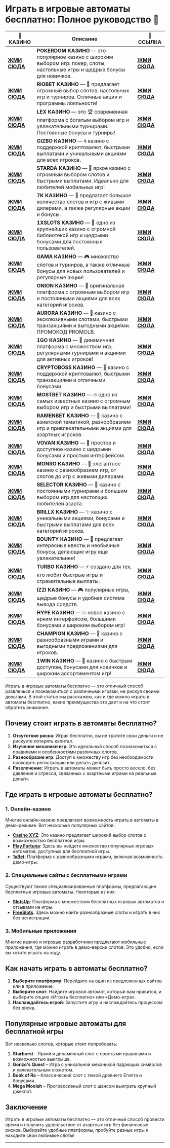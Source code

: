 # Играть в игровые автоматы бесплатно: Полное руководство 🎰
| 🎰 КАЗИНО         | Описание                                                                                                                                         | 🌟 ССЫЛКА         |
|-------------------|--------------------------------------------------------------------------------------------------------------------------------------------------|-------------------|
| [**ЖМИ СЮДА**](https://brandplay.link/Bxg7SC7H) | **POKERDOM КАЗИНО** — это популярное казино с широким выбором игр: покер, слоты, настольные игры и щедрые бонусы для новичков. | [**ЖМИ СЮДА**](https://brandplay.link/Bxg7SC7H) |
| [**ЖМИ СЮДА**](https://brandplay.link/dtx89f2L) | **RIOBET КАЗИНО** — 🌟 предлагает огромный выбор слотов, настольных игр и турниров. Отличные акции и программы лояльности!      | [**ЖМИ СЮДА**](https://brandplay.link/dtx89f2L) |
| [**ЖМИ СЮДА**](https://brandplay.link/2HFTmBc8) | **LEX КАЗИНО** — это 🏆 современная платформа с богатым выбором игр и увлекательными турнирами. Постоянные бонусы и турниры!    | [**ЖМИ СЮДА**](https://brandplay.link/2HFTmBc8) |
| [**ЖМИ СЮДА**](https://gizbo-tea02.com/c8e962e89) | **GIZBO КАЗИНО** — 🌀 казино с поддержкой криптовалют, быстрыми выплатами и уникальными акциями для всех игроков.               | [**ЖМИ СЮДА**](https://gizbo-tea02.com/c8e962e89) |
| [**ЖМИ СЮДА**](https://brandplay.link/cpFQbWKn) | **STARDA КАЗИНО** — 🌠 яркое казино с огромным выбором слотов и быстрыми выплатами. Идеально для любителей мобильных игр!       | [**ЖМИ СЮДА**](https://brandplay.link/cpFQbWKn) |
| [**ЖМИ СЮДА**](https://brandplay.link/dd46bNgD) | **7K КАЗИНО** — 🎰 предлагает большое количество слотов и игр с живыми дилерами, а также регулярные акции и бонусы.             | [**ЖМИ СЮДА**](https://brandplay.link/dd46bNgD) |
| [**ЖМИ СЮДА**](https://brandplay.link/R4xfxqdm) | **1XSLOTS КАЗИНО** — 💎 одно из крупнейших казино с огромной библиотекой игр и щедрыми бонусами для постоянных пользователей.   | [**ЖМИ СЮДА**](https://brandplay.link/R4xfxqdm) |
| [**ЖМИ СЮДА**](https://brandplay.link/zrZpLFTP) | **GAMA КАЗИНО** — 🎮 множество слотов и турниров, а также отличные бонусы для новых пользователей и регулярные акции!           | [**ЖМИ СЮДА**](https://brandplay.link/zrZpLFTP) |
| [**ЖМИ СЮДА**](https://obclk001-2d.top/click?offer_id=986&partner_id=10542&landing_id=1798&utm_medium=affiliate&sub_1=oncasino3) | **ONION КАЗИНО** — 🧅 оригинальная платформа с огромным выбором игр и постоянными акциями для всех категорий игроков.           | [**ЖМИ СЮДА**](https://obclk001-2d.top/click?offer_id=986&partner_id=10542&landing_id=1798&utm_medium=affiliate&sub_1=oncasino3) |
| [**ЖМИ СЮДА**](https://10trafic-stat2.com/click/668546566bcc6313411604c7/6766/15114/subaccount?promocode=PROMOLB) | **AURORA КАЗИНО** — 🌌 казино с эксклюзивными слотами, быстрыми транзакциями и выгодными акциями. ПРОМОКОД PROMOLB.              | [**ЖМИ СЮДА**](https://10trafic-stat2.com/click/668546566bcc6313411604c7/6766/15114/subaccount?promocode=PROMOLB) |
| [**ЖМИ СЮДА**](https://1go-ircp01.com/ce015f410) | **1GO КАЗИНО** — 🚀 динамичная платформа с множеством игр, регулярными турнирами и акциями для активных игроков!                | [**ЖМИ СЮДА**](https://1go-ircp01.com/ce015f410) |
| [**ЖМИ СЮДА**](https://cryptobossc.online/d847bcfa9) | **CRYPTOBOSS КАЗИНО** — 🏅 казино с поддержкой криптовалют, быстрыми транзакциями и отличными бонусами.                          | [**ЖМИ СЮДА**](https://cryptobossc.online/d847bcfa9) |
| [**ЖМИ СЮДА**](https://ktbtis024ifqfn0mst.com/beQs) | **MOSTBET КАЗИНО** — 🔥 одно из самых известных казино с огромным выбором игр и быстрыми выплатами!                             | [**ЖМИ СЮДА**](https://ktbtis024ifqfn0mst.com/beQs) |
| [**ЖМИ СЮДА**](https://get.saltyram.com/ru/registration?apkpop=0&partner=p24970p3296034p5526) | **RAMENBET КАЗИНО** — 🍜 казино с азиатской тематикой, разнообразием игр и привлекательными акциями для азартных игроков.       | [**ЖМИ СЮДА**](https://get.saltyram.com/ru/registration?apkpop=0&partner=p24970p3296034p5526) |
| [**ЖМИ СЮДА**](https://vovan.site/d098ab058) | **VOVAN КАЗИНО** — 🤠 простое и доступное казино с щедрыми бонусами и простым интерфейсом.                                      | [**ЖМИ СЮДА**](https://vovan.site/d098ab058) |
| [**ЖМИ СЮДА**](https://mnr-ircp01.com/c3ce72a2c) | **MONRO КАЗИНО** — 🎩 элегантное казино с разнообразием игр, от слотов до игр с живыми дилерами.                                | [**ЖМИ СЮДА**](https://mnr-ircp01.com/c3ce72a2c) |
| [**ЖМИ СЮДА**](https://gosel.vc/SELVK) | **SELECTOR КАЗИНО** — 🎯 казино с постоянными турнирами и большим выбором игр для настоящих любителей азарта.                   | [**ЖМИ СЮДА**](https://gosel.vc/SELVK) |
| [**ЖМИ СЮДА**](https://brillx.run/BRIVK) | **BRILLX КАЗИНО** — ✨ казино с уникальными акциями, бонусами и быстрыми выплатами для всех категорий игроков.                   | [**ЖМИ СЮДА**](https://brillx.run/BRIVK) |
| [**ЖМИ СЮДА**](https://bounty-casino.de/BOVK) | **BOUNTY КАЗИНО** — 💼 предлагает интересные квесты и необычные бонусы, делающие игру еще увлекательнее!                        | [**ЖМИ СЮДА**](https://bounty-casino.de/BOVK) |
| [**ЖМИ СЮДА**](https://turbo-casino.cc/TURVK) | **TURBO КАЗИНО** — ⚡ создано для тех, кто любит быстрые игры и стремительные выплаты.                                          | [**ЖМИ СЮДА**](https://turbo-casino.cc/TURVK) |
| [**ЖМИ СЮДА**](https://izzi-fr03.com/ca7c8a7b7) | **IZZI КАЗИНО** — 🎮 популярные игры, щедрые бонусы и удобная система вывода средств.                                           | [**ЖМИ СЮДА**](https://izzi-fr03.com/ca7c8a7b7) |
| [**ЖМИ СЮДА**](https://hypekaz.com/dc2f44ad0) | **HYPE КАЗИНО** — 💥 новое казино с ярким интерфейсом, большими бонусами и широким выбором игр!                                | [**ЖМИ СЮДА**](https://hypekaz.com/dc2f44ad0) |
| [**ЖМИ СЮДА**](https://champcasino.ink/pobeda/doa-hats?p80412p305331p112c) | **CHAMPION КАЗИНО** — 🏅 казино с разнообразными играми и выгодными предложениями для игроков.                                 | [**ЖМИ СЮДА**](https://champcasino.ink/pobeda/doa-hats?p80412p305331p112c) |
| [**ЖМИ СЮДА**](https://brandplay.link/6F5VqbyZ) | **1WIN КАЗИНО** — 💎 казино с быстрым доступом, бонусами для новичков и широким ассортиментом игр!                             | [**ЖМИ СЮДА**](https://brandplay.link/6F5VqbyZ) |

Играть в игровые автоматы бесплатно — это отличный способ развлечься и познакомиться с различными играми, не рискуя своими деньгами. В этой статье мы расскажем, как и где можно играть в автоматы бесплатно, какие преимущества это дает и на что стоит обратить внимание.

## Почему стоит играть в автоматы бесплатно?

1. **Отсутствие риска**: Играя бесплатно, вы не тратите свои деньги и не рискуете потерять капитал.
2. **Изучение механики игр**: Это идеальный способ познакомиться с правилами и особенностями различных слотов.
3. **Разнообразие игр**: Доступ к множеству игр без необходимости проходить регистрацию или делать депозит.
4. **Развлечение**: Играть в автоматы может быть просто весело, без давления и стресса, связанных с азартными играми на реальные деньги.

## Где играть в игровые автоматы бесплатно?

### 1. Онлайн-казино

Многие онлайн-казино предлагают возможность играть в автоматы в демо-режиме. Вот несколько популярных сайтов:

- **[Casino XYZ](https://www.example.com)**: Это казино предлагает широкий выбор слотов с возможностью бесплатной игры.
- **[Play Fortuna](https://www.playfortuna.com)**: Здесь вы найдете множество популярных игровых автоматов, доступных для бесплатной игры.
- **[1xBet](https://www.1xbet.com)**: Платформа с разнообразными играми, включая возможность демо-игры.

### 2. Специальные сайты с бесплатными играми

Существуют также специализированные платформы, предлагающие бесплатные игровые автоматы. Некоторые из них:

- **[SlotsUp](https://www.slotsup.com)**: Платформа с множеством бесплатных игровых автоматов и отзывами на игры.
- **[FreeSlots](https://www.freeslots.com)**: Здесь можно найти разнообразные слоты и играть в них без регистрации.

### 3. Мобильные приложения

Многие казино и игровые разработчики предлагают мобильные приложения, где можно играть в демо-версии слотов. Это удобно, если вы хотите играть на ходу.

## Как начать играть в автоматы бесплатно?

1. **Выберите платформу**: Перейдите на один из предложенных сайтов или в приложение.
2. **Выберите слот**: Найдите игровой автомат, который вам нравится, и выберите опцию «Играть бесплатно» или «Демо-игра».
3. **Наслаждайтесь игрой**: Запустите игру и наслаждайтесь процессом без риска.

## Популярные игровые автоматы для бесплатной игры

Вот несколько слотов, которые стоит попробовать:

1. **Starburst** – Яркий и динамичный слот с простыми правилами и возможностью выигрыша.
2. **Gonzo's Quest** – Игра с уникальной механикой падающих символов и увлекательным сюжетом.
3. **Book of Ra** – Классический слот с темой древнего Египта и бонусами.
4. **Mega Moolah** – Прогрессивный слот с шансом выиграть крупный джекпот.

## Заключение

Играть в игровые автоматы бесплатно — это отличный способ провести время и получить удовольствие от азартных игр без финансовых рисков. Выбирайте удобные платформы, пробуйте разные игры и находите свои любимые слоты!

---

